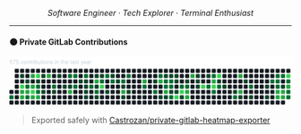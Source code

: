 <p align="center"><em>Software Engineer · Tech Explorer · Terminal Enthusiast</em></p>

---

#### 🌑 Private GitLab Contributions

<p align="center">
  <img src="https://github.com/Castrozan/private-gitlab-heatmap-exporter/blob/master/gitlab-graph.svg" alt="GitLab Contribution Graph" />
</p>

> Exported safely with [Castrozan/private-gitlab-heatmap-exporter](https://github.com/Castrozan/private-gitlab-heatmap-exporter)

